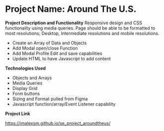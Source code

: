 # Project Name: Around The U.S.


**Project Description and Functionality**
Responsive design and CSS functionality using media queries.  Page should be able to be formatted to most resolutions; Desktop, Intermediate resolutions and mobile resolutions.

* Create an Array of Data and Objects
* Add Modal open/close Function
* Add Modal Profile Edit and save capabilities
* Update HTML to have Javascript to add content

**Technologies Used**
* Objects and Arrays
* Media Queries
* Display Grid
* Form buttons
* Sizing and Format pulled from Figma
* Javascript function/array/Event Listener capability

**Project Link**

https://imalexsm.github.io/se_project_aroundtheus/